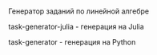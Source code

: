 #
Генератор заданий по линейной алгебре

task-generator-julia - генерация на Julia

task-generator - генерация на Python
